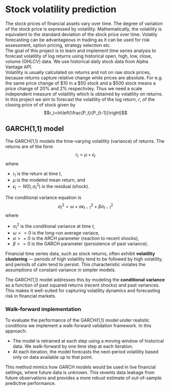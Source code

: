# Stock volatility prediction
The stock prices of financial assets vary over time. The degree of variation of the stock price is expressed by volatility. Mathematically, the volatility is equivalent to the standard deviation of the stock price over time. Volatily forecasting can be advantageous in trading as it can be used for risk assessment, option pricing, strategy selection etc.
<br>
The goal of this project is to learn and implement time series analysis to forecast volatility of log returns using historical open, high, low, close, volume (OHLCV) data. We use historical daily stock data from Alpha Vantage API.
<br>
Volatility is usually calculated on returns and not on raw stock prices, because returns capture relative change while prices are absolute. For e.g. the same price change of $10 in a $50 stock and a $500 stock means a price change of 20% and 2% respectivley. Thus we need a scale independent measure of volatility which is obtained by volatility on returns. In this project we aim to forecast the volatility of the log return, $r$, of the closing price of of stock given by 
<br>
$$r_t=ln\left(\frac{P_t}{P_{t-1}}\right)$$

## GARCH(1,1) model
The GARCH(1,1) models the time-varying volatility (variance) of returns. The returns are of the form
$$r_t=\mu+\epsilon_t$$
where 
- $r_t$ is the return at time $t$, 
- $\mu$ is the modeled mean return, and 
- $\epsilon_t \sim N(0,\sigma_t^2)$ is the residual (shock). 

The conditional variance equation is
$$\sigma_t^2=\omega+\alpha\epsilon_{t-1}^2+\beta\sigma_{t-1}^2$$
where
- $\sigma_t^2$ is the conditional variance at time $t$,
- $\omega>=0$ is the long-run average variace,
- $\alpha>=0$ is the ARCH parameter (reaction to recent shocks),
- $\beta>=0$ is the GARCH parameter (persistence of past variance).

Financial time series data, such as stock returns, often exhibit **volatility clustering** — periods of high volatility tend to be followed by high volatility, and periods of calm tend to persist. This characteristic violates the assumptions of constant variance in simpler models.

The GARCH(1,1) model addresses this by modeling the **conditional variance** as a function of past squared returns (recent shocks) and past variances. This makes it well-suited for capturing volatility dynamics and forecasting risk in financial markets.

### Walk-forward implementation
To evaluate the performance of the GARCH(1,1) model under realistic conditions we implement a walk-forward validation framework. In this approach:
- The model is retrained at each step using a moving window of historical data. We walk-forward by one time step at each iteration.
- At each iteration, the model forecasts the next-period volatility based only on data available up to that point.

This method mimics how GARCH models would be used in live financial settings, where future data is unknown. This revents data leakage from future observations and provides a more robust estimate of out-of-sample predictive performance.





